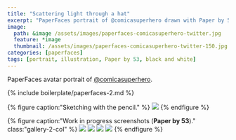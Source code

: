 ```yaml
---
title: "Scattering light through a hat"
excerpt: "PaperFaces portrait of @comicasuperhero drawn with Paper by 53 on an iPad."
image: 
  path: &image /assets/images/paperfaces-comicasuperhero-twitter.jpg 
  feature: *image
  thumbnail: /assets/images/paperfaces-comicasuperhero-twitter-150.jpg
categories: [paperfaces]
tags: [portrait, illustration, Paper by 53, black and white]
---
```


PaperFaces avatar portrait of <a href="https://twitter.com/comicasuperhero">@comicasuperhero</a>.

{% include boilerplate/paperfaces-2.md %}

{% figure caption:"Sketching with the pencil." %}
[![](/assets/images/paperfaces-comicasuperhero-process-1-750.jpg)](/assets/images/paperfaces-comicasuperhero-process-1-lg.jpg)
{% endfigure %}

{% figure caption:"Work in progress screenshots (**Paper by 53**)." class:"gallery-2-col" %}
[![](/assets/images/paperfaces-comicasuperhero-process-2-600.jpg)](/assets/images/paperfaces-comicasuperhero-process-2-lg.jpg)
[![](/assets/images/paperfaces-comicasuperhero-process-3-600.jpg)](/assets/images/paperfaces-comicasuperhero-process-3-lg.jpg)
[![](/assets/images/paperfaces-comicasuperhero-process-4-600.jpg)](/assets/images/paperfaces-comicasuperhero-process-4-lg.jpg)
[![](/assets/images/paperfaces-comicasuperhero-process-5-600.jpg)](/assets/images/paperfaces-comicasuperhero-process-5-lg.jpg)
{% endfigure %}
